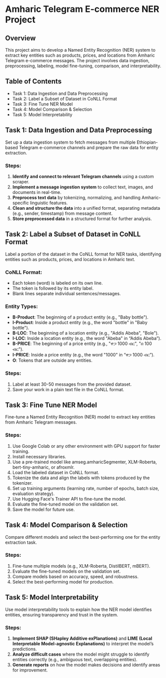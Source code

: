 # Amharic Telegram E-commerce NER Project

## Overview
This project aims to develop a Named Entity Recognition (NER) system to extract key entities such as products, prices, and locations from Amharic Telegram e-commerce messages. The project involves data ingestion, preprocessing, labeling, model fine-tuning, comparison, and interpretability.

## Table of Contents
- Task 1: Data Ingestion and Data Preprocessing
- Task 2: Label a Subset of Dataset in CoNLL Format
- Task 3: Fine Tune NER Model
- Task 4: Model Comparison & Selection
- Task 5: Model Interpretability

## Task 1: Data Ingestion and Data Preprocessing
Set up a data ingestion system to fetch messages from multiple Ethiopian-based Telegram e-commerce channels and prepare the raw data for entity extraction.

### Steps:
1. **Identify and connect to relevant Telegram channels** using a custom scraper.
2. **Implement a message ingestion system** to collect text, images, and documents in real-time.
3. **Preprocess text data** by tokenizing, normalizing, and handling Amharic-specific linguistic features.
4. **Clean and structure the data** into a unified format, separating metadata (e.g., sender, timestamp) from message content.
5. **Store preprocessed data** in a structured format for further analysis.

## Task 2: Label a Subset of Dataset in CoNLL Format
Label a portion of the dataset in the CoNLL format for NER tasks, identifying entities such as products, prices, and locations in Amharic text.

### CoNLL Format:
- Each token (word) is labeled on its own line.
- The token is followed by its entity label.
- Blank lines separate individual sentences/messages.

### Entity Types:
- **B-Product**: The beginning of a product entity (e.g., "Baby bottle").
- **I-Product**: Inside a product entity (e.g., the word "bottle" in "Baby bottle").
- **B-LOC**: The beginning of a location entity (e.g., "Addis Abeba", "Bole").
- **I-LOC**: Inside a location entity (e.g., the word "Abeba" in “Addis Abeba”).
- **B-PRICE**: The beginning of a price entity (e.g., "ዋጋ 1000 ብር", "በ 100 ብር").
- **I-PRICE**: Inside a price entity (e.g., the word "1000" in “ዋጋ 1000 ብር”).
- **O**: Tokens that are outside any entities.

### Steps:
1. Label at least 30-50 messages from the provided dataset.
2. Save your work in a plain text file in the CoNLL format.

## Task 3: Fine Tune NER Model
Fine-tune a Named Entity Recognition (NER) model to extract key entities from Amharic Telegram messages.

### Steps:
1. Use Google Colab or any other environment with GPU support for faster training.
2. Install necessary libraries.
3. Use a pre-trained model like amseg.amharicSegmenter, XLM-Roberta, bert-tiny-amharic, or afroxmlr.
4. Load the labeled dataset in CoNLL format.
5. Tokenize the data and align the labels with tokens produced by the tokenizer.
6. Set up training arguments (learning rate, number of epochs, batch size, evaluation strategy).
7. Use Hugging Face's Trainer API to fine-tune the model.
8. Evaluate the fine-tuned model on the validation set.
9. Save the model for future use.

## Task 4: Model Comparison & Selection
Compare different models and select the best-performing one for the entity extraction task.

### Steps:
1. Fine-tune multiple models (e.g., XLM-Roberta, DistilBERT, mBERT).
2. Evaluate the fine-tuned models on the validation set.
3. Compare models based on accuracy, speed, and robustness.
4. Select the best-performing model for production.

## Task 5: Model Interpretability
Use model interpretability tools to explain how the NER model identifies entities, ensuring transparency and trust in the system.

### Steps:
1. **Implement SHAP (SHapley Additive exPlanations)** and **LIME (Local Interpretable Model-agnostic Explanations)** to interpret the model’s predictions.
2. **Analyze difficult cases** where the model might struggle to identify entities correctly (e.g., ambiguous text, overlapping entities).
3. **Generate reports** on how the model makes decisions and identify areas for improvement.


